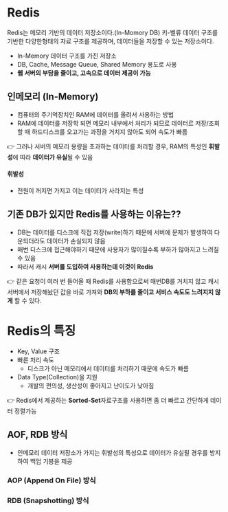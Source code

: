 # Redis

Redis는 메모리 기반의 데이터 저장소이다.(In-Momory DB) 키-벨류 데이터 구조를 기반한 다양한형태의 자료 구조를 제공하며, 데이터들을 저장할 수 있는 저장소이다.

- In-Memory 데이터 구조를 가진 저장소
- DB, Cache, Message Queue, Shared Memory 용도로 사용
- **웹 서버의 부담을 줄이고, 고속으로 데이터 제공이 가능**

## 인메모리 (In-Memory)
- 컴퓨터의 주기억장치인 RAM에 데이터를 올려서 사용하는 방법
- RAM에 데이터를 저장학 되면 메모리 내부에서 처리가 되므로 데이터르 저장/조회할 때 하드디스크를 오고가는 과정을 거치지 않아도 되어 속도가 빠름

👉 그러나 서버의 메모리 용량을 초과하는 데이터를 처리할 경우, RAM의 특성인 **휘발성**에 따라 **데이터가 유실**될 수 있음

#### 휘발성
- 전원이 꺼지면 가지고 이는 데이터가 사라지는 특성


## 기존 DB가 있지만 Redis를 사용하는 이유는??
- DB는 데이터를 디스크에 직접 저장(write)하기 때문에 서버에 문제가 발생하여 다운되더라도 데이터가 손실되지 않음
- 매번 디스크에 접근해야하기 때문에 사용자가 많이질수록 부하가 많아지고 느려질 수 있음
- 따라서 캐시 **서버를 도입하여 사용하는데 이것이 Redis**

👉 같은 요청이 여러 번 들어올 때 Redis를 사용함으로써 매번DB를 거치지 않고 캐시 서버에서 저장해놨던 값을 바로 가져와 **DB의 부하를 줄이고 서비스 속도도 느려지지 않게** 할 수 있다.

# Redis의 특징
- Key, Value 구조
- 빠른 처리 속도
  - 디스크가 아닌 메모리에서 데이터를 처리하기 때문에 속도가 빠름
- Data Type(Collection)을 지원
  - 개발의 편의성, 생산성이 좋아지고 난이도가 낮아짐
 
👉 Redis에서 제공하는 **Sorted-Set**자료구조를 사용하면 좀 더 빠르고 간단하게 데이터 정렬가능

## AOF, RDB 방식
- 인메모리 데이터 저장소가 가지는 휘발성의 특성으로 데이터가 유실될 경우를 방지하여 백업 기븡을 제공

### AOP (Append On File) 방식



### RDB (Snapshotting) 방식

 


